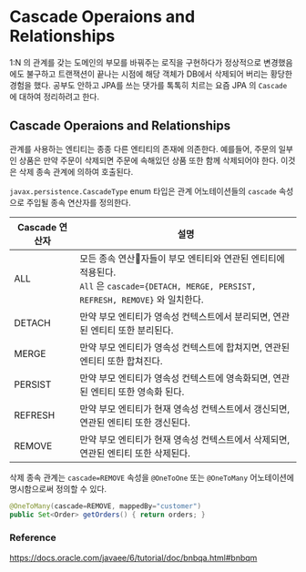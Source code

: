 # Cascade Operaions and Relationships



1:N 의 관계를 갖는 도메인의 부모를 바꿔주는 로직을 구현하다가 정상적으로 변경했음에도 불구하고 트랜잭션이 끝나는 시점에 해당 객체가 DB에서 삭제되어 버리는 황당한 경험을 했다. 공부도 안하고 JPA를 쓰는 댓가를 톡톡히 치르는 요즘 JPA 의 `Cascade`  에 대하여 정리하려고 한다.



## Cascade Operaions and Relationships



관계를 사용하는 엔티티는 종종 다른 엔티티의 존재에 의존한다. 예를들어, 주문의 일부인 상품은 만약 주문이 삭제되면 주문에 속해있던 상품 또한 함께 삭제되어야 한다. 이것은 삭제 종속 관계에 의하여 호출된다.



`javax.persistence.CascadeType` enum 타입은 관계 어노테이션들의 `cascade` 속성으로 주입될 종속 연산자를 정의한다.



| Cascade 연산자 | 설명                                                         |
| -------------- | ------------------------------------------------------------ |
| ALL            | 모든 종속 연산자들이 부모 엔티티와 연관된 엔티티에 적용된다. <br />`All` 은 `cascade={DETACH, MERGE, PERSIST, REFRESH, REMOVE}` 와 일치한다. |
| DETACH         | 만약 부모 엔티티가 영속성 컨텍스트에서 분리되면, 연관된 엔티티 또한 분리된다. |
| MERGE          | 만약 부모 엔티티가 영속성 컨텍스트에 합쳐지면, 연관된 엔티티 또한 합쳐진다. |
| PERSIST        | 만약 부모 엔티티가 영속성 컨텍스트에 영속화되면, 연관된 엔티티 또한 영속화 된다. |
| REFRESH        | 만약 부모 엔티티가 현재 영속성 컨텍스트에서 갱신되면, 연관된 엔티티 또한 갱신된다. |
| REMOVE         | 만약 부모 엔티티가 현재 영속성 컨텍스트에서 삭제되면, 연관된 엔티티 또한 삭제된다. |



삭제 종속 관계는 `cascade=REMOVE` 속성을 `@OneToOne` 또는 `@OneToMany` 어노테이션에 명시함으로써 정의할 수 있다.

```java 
@OneToMany(cascade=REMOVE, mappedBy="customer")
public Set<Order> getOrders() { return orders; }
```



### Reference

https://docs.oracle.com/javaee/6/tutorial/doc/bnbqa.html#bnbqm



[^ 1]: DETACH, MERGE, PERSIST... 흠..

